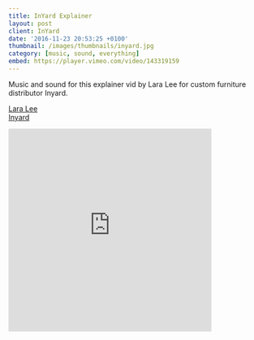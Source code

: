 ```yaml
---
title: InYard Explainer
layout: post
client: InYard
date: '2016-11-23 20:53:25 +0100'
thumbnail: /images/thumbnails/inyard.jpg
category: [music, sound, everything]
embed: https://player.vimeo.com/video/143319159
---
```


Music and sound for this explainer vid by Lara Lee for custom furniture distributor Inyard.


[Lara Lee](http://laralee.kr)  
[Inyard](http://inyard.com/)

<div id="bc"><iframe style="border: 0; width: 400px; height: 400px;" src="https://bandcamp.com/EmbeddedPlayer/track=2278335531/size=large/bgcol=ffffff/linkcol=333333/minimal=true/transparent=true/" seamless><a href="http://skillbard.bandcamp.com/track/fan-dance">Fan Dance by Skillbard</a></iframe></div>

